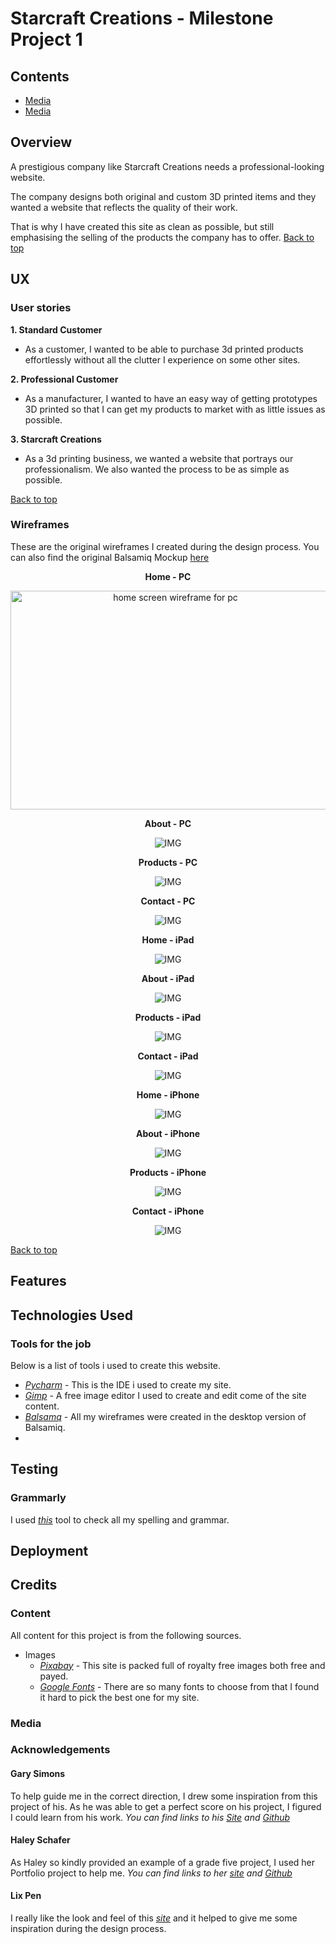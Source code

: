 # Starcraft Creations - Milestone Project 1

## Contents
- [Media](#Overview)
- [Media](#UX)

## Overview
A prestigious company like Starcraft Creations needs a professional-looking website. 

The company designs both original and custom 3D printed items and they wanted a website that reflects the quality of their work. 

That is why I have created this site as clean as possible, but still emphasising the selling of the products the company has to offer.
[Back to top](#Contents)

## UX
### User stories
**1. Standard Customer**
+ As a customer, I wanted to be able to purchase 3d printed products effortlessly without all the clutter I experience on some other sites.

**2. Professional Customer**
+ As a manufacturer, I wanted to have an easy way of getting prototypes 3D printed so that I can get my products to market with as little issues as possible.

**3. Starcraft Creations**
+ As a 3d printing business, we wanted a website that portrays our professionalism. We also wanted the process to be as simple as possible. 

[Back to top](#Contents)
### Wireframes

These are the original wireframes I created during the design process. You can also find the original Balsamiq Mockup [here](/wireframes/)

<div align="center">

**Home - PC**

<img src="/wireframes/PC/Home%20-%20PC.png" alt="home screen wireframe for pc" width="512" height="350">


**About - PC**

![IMG](/wireframes/PC/About%20-%20PC.png)

**Products - PC**

![IMG](/wireframes/PC/Products%20-%20PC.png)

**Contact - PC**

![IMG](/wireframes/PC/Contact%20-%20PC.png)

**Home - iPad**

![IMG](/wireframes/iPad/Home%20-%20iPad.png)

**About - iPad**

![IMG](/wireframes/iPad/About%20-%20iPad.png)

**Products - iPad**

![IMG](/wireframes/iPad/Products%20-%20iPad.png)

**Contact - iPad**

![IMG](/wireframes/iPad/Contact%20-%20iPad.png)

**Home - iPhone**

![IMG](/wireframes/iPhone/Home%20-%20iPhone.png)

**About - iPhone**

![IMG](/wireframes/iPhone/About%20-%20iPhone.png)

**Products - iPhone**

![IMG](/wireframes/iPhone/Products%20-%20iPhone.png)

**Contact - iPhone**

![IMG](/wireframes/iPhone/Contact%20-%20iPhone.png)

</div>

[Back to top](#Contents)

## Features

## Technologies Used
### Tools for the job
Below is a list of tools i used to create this website.
 - *[Pycharm](https://www.jetbrains.com/pycharm/)* - This is the IDE i used to create my site.
 - *[Gimp](https://www.gimp.org/)* - A free image editor I used to create and edit come of the site content.
 - *[Balsamq](https://balsamiq.com/)* - All my wireframes were created in the desktop version of Balsamiq.
 - *[]()*
## Testing

### Grammarly
I used *[this](https://www.grammarly.com/)* tool to check all my spelling and grammar. 

## Deployment

## Credits

### Content

All content for this project is from the following sources.
- Images
    - *[Pixabay](https://pixabay.com/)* - This site is packed full of royalty free images both free and payed.
    - *[Google Fonts](https://fonts.google.com/)* - There are so many fonts to choose from that I found it hard to pick the best one for my site.
    
### Media

### Acknowledgements

#### Gary Simons

To help guide me in the correct direction, I drew some inspiration from this project of his. As he was able to get a perfect score on his project, I figured I could learn from his work.
*You can find links to his [Site](https://garysimons.github.io/One-Milestone-Project/) and [Github](https://github.com/GarySimons/One-Milestone-Project)*

#### Haley Schafer

As Haley so kindly provided an example of a grade five project, I used her Portfolio project to help me.
*You can find links to her [site](https://code-institute-solutions.github.io/StudentExampleProjectGradeFive/) and [Github](https://github.com/Code-Institute-Solutions/StudentExampleProjectGradeFive)*

#### Lix Pen
I really like the look and feel of this *[site](https://lixpen.com/)* and it helped to give me some inspiration during the design process.
